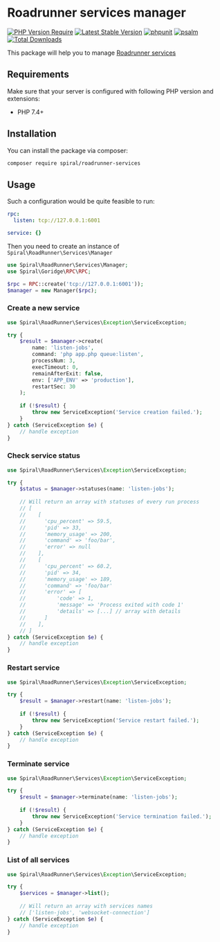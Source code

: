 # Roadrunner services manager

[![PHP Version Require](https://poser.pugx.org/spiral/roadrunner-services/require/php)](https://packagist.org/packages/spiral/roadrunner-services)
[![Latest Stable Version](https://poser.pugx.org/spiral/roadrunner-services/v/stable)](https://packagist.org/packages/spiral/roadrunner-services)
[![phpunit](https://github.com/spiral/roadrunner-services/actions/workflows/phpunit.yml/badge.svg)](https://github.com/spiral/roadrunner-services/actions)
[![psalm](https://github.com/spiral/roadrunner-services/actions/workflows/psalm.yml/badge.svg)](https://github.com/spiral/roadrunner-services/actions)
[![Total Downloads](https://poser.pugx.org/spiral/roadrunner-services/downloads)](https://packagist.org/packages/spiral/roadrunner-services)

This package will help you to manage [Roadrunner services](https://roadrunner.dev/docs/plugins-service)

## Requirements

Make sure that your server is configured with following PHP version and extensions:

- PHP 7.4+

## Installation

You can install the package via composer:

```bash
composer require spiral/roadrunner-services
```

## Usage

Such a configuration would be quite feasible to run:

```yaml
rpc:
  listen: tcp://127.0.0.1:6001

service: {}
```

Then you need to create an instance of `Spiral\RoadRunner\Services\Manager`

```php
use Spiral\RoadRunner\Services\Manager;
use Spiral\Goridge\RPC\RPC;

$rpc = RPC::create('tcp://127.0.0.1:6001'));
$manager = new Manager($rpc);
```

### Create a new service

```php
use Spiral\RoadRunner\Services\Exception\ServiceException;

try {
    $result = $manager->create(
        name: 'listen-jobs', 
        command: 'php app.php queue:listen',
        processNum: 3,
        execTimeout: 0,
        remainAfterExit: false,
        env: ['APP_ENV' => 'production'],
        restartSec: 30
    );
    
    if (!$result) {
        throw new ServiceException('Service creation failed.');
    }
} catch (ServiceException $e) {
    // handle exception
}
```

### Check service status

```php
use Spiral\RoadRunner\Services\Exception\ServiceException;

try {
    $status = $manager->statuses(name: 'listen-jobs');
    
    // Will return an array with statuses of every run process
    // [
    //    [
    //      'cpu_percent' => 59.5,
    //      'pid' => 33,
    //      'memory_usage' => 200,
    //      'command' => 'foo/bar',
    //      'error' => null
    //    ],
    //    [
    //      'cpu_percent' => 60.2,
    //      'pid' => 34,
    //      'memory_usage' => 189,
    //      'command' => 'foo/bar'
    //      'error' => [
    //          'code' => 1,
    //          'message' => 'Process exited with code 1'
    //          'details' => [...] // array with details
    //      ]
    //    ],
    // ] 
} catch (ServiceException $e) {
    // handle exception
}
```

### Restart service

```php
use Spiral\RoadRunner\Services\Exception\ServiceException;

try {
    $result = $manager->restart(name: 'listen-jobs');
    
    if (!$result) {
        throw new ServiceException('Service restart failed.');
    }
} catch (ServiceException $e) {
    // handle exception
}
```

### Terminate service

```php
use Spiral\RoadRunner\Services\Exception\ServiceException;

try {
    $result = $manager->terminate(name: 'listen-jobs');
    
    if (!$result) {
        throw new ServiceException('Service termination failed.');
    }
} catch (ServiceException $e) {
    // handle exception
}
```

### List of all services

```php
use Spiral\RoadRunner\Services\Exception\ServiceException;

try {
    $services = $manager->list();
    
    // Will return an array with services names
    // ['listen-jobs', 'websocket-connection'] 
} catch (ServiceException $e) {
    // handle exception
}
```
